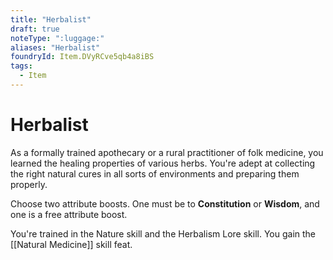 ```yaml
---
title: "Herbalist"
draft: true
noteType: ":luggage:"
aliases: "Herbalist"
foundryId: Item.DVyRCve5qb4a8iBS
tags:
  - Item
---
```


# Herbalist

As a formally trained apothecary or a rural practitioner of folk medicine, you learned the healing properties of various herbs. You're adept at collecting the right natural cures in all sorts of environments and preparing them properly.

Choose two attribute boosts. One must be to **Constitution** or **Wisdom**, and one is a free attribute boost.

You're trained in the Nature skill and the Herbalism Lore skill. You gain the [[Natural Medicine]] skill feat.
